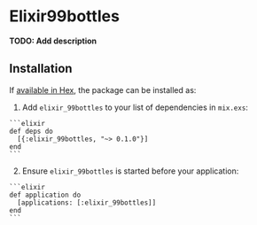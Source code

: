 # Elixir99bottles

**TODO: Add description**

## Installation

If [available in Hex](https://hex.pm/docs/publish), the package can be installed as:

  1. Add `elixir_99bottles` to your list of dependencies in `mix.exs`:

    ```elixir
    def deps do
      [{:elixir_99bottles, "~> 0.1.0"}]
    end
    ```

  2. Ensure `elixir_99bottles` is started before your application:

    ```elixir
    def application do
      [applications: [:elixir_99bottles]]
    end
    ```

